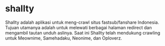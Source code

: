 # shallty
Shallty adalah aplikasi untuk meng-crawl situs fastsub/fanshare Indonesia. Tujuan utamanya adalah untuk melewati berbagai halaman redirect dan mengambil tautan unduh aslinya. Saat ini Shallty telah mendukung crawling untuk Meownime, Samehadaku, Neonime, dan Oploverz.
